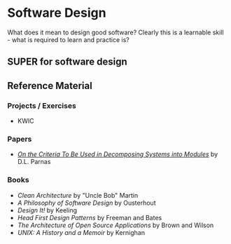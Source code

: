 # Software Design
What does it mean to design good software? Clearly this is a learnable skill - what is required to learn and practice is?

## SUPER for software design

## Reference Material
### Projects / Exercises
* KWIC
### Papers
* _[On the Criteria To Be Used in Decomposing Systems into Modules](https://www.win.tue.nl/~wstomv/edu/2ip30/references/criteria_for_modularization.pdf)_ by D.L. Parnas
### Books
* _Clean Architecture_ by "Uncle Bob" Martin
* _A Philosophy of Software Design_ by Ousterhout
* _Design It!_ by Keeling
* _Head First Design Patterns_ by Freeman and Bates
* _The Architecture of Open Source Applications_ by Brown and Wilson
* _UNIX: A History and a Memoir_ by Kernighan
